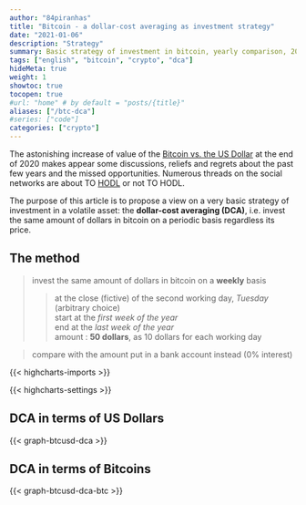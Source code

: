 ```yaml
---
author: "84piranhas"
title: "Bitcoin - a dollar-cost averaging as investment strategy"
date: "2021-01-06"
description: "Strategy"
summary: Basic strategy of investment in bitcoin, yearly comparison, 2015-2020
tags: ["english", "bitcoin", "crypto", "dca"]
hideMeta: true
weight: 1
showtoc: true
tocopen: true
#url: "home" # by default = "posts/{title}"
aliases: ["/btc-dca"]
#series: ["code"]
categories: ["crypto"]
---
```


The astonishing increase of value of the <a href="https://www.kraken.com/en-us/prices/xbt-bitcoin-price-chart/usd-us-dollar?interval=All" target="_blank">Bitcoin vs. the US Dollar</a> at the end of 2020 makes appear some discussions, reliefs and regrets about the past few years and the missed opportunities. Numerous threads on the social networks are about TO <a href="https://en.wikipedia.org/wiki/Hodl" target="_blank">HODL</a> or not TO HODL.


The purpose of this article is to propose a view on a very basic strategy of investment in a volatile asset: the **dollar-cost averaging (DCA)**, i.e. invest the same amount of dollars in bitcoin on a periodic basis regardless its price.

## The method

> invest the same amount of dollars in bitcoin on a **weekly** basis
>> at the close (fictive) of the second working day, *Tuesday* (arbitrary choice)  
>> start at the *first week of the year*  
>> end at the *last week of the year*  
>> amount : **50 dollars**, as 10 dollars for each working day

> compare with the amount put in a bank account instead (0% interest)


{{< highcharts-imports >}}

{{< highcharts-settings >}}


## DCA in terms of US Dollars

{{< graph-btcusd-dca >}}

## DCA in terms of Bitcoins

{{< graph-btcusd-dca-btc >}}


